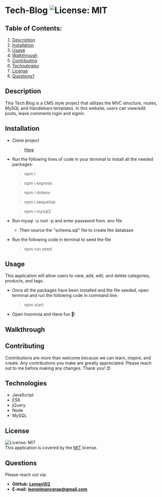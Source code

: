 # Tech-Blog  ![License: MIT](https://img.shields.io/badge/License-MIT-yellow.svg)
## Table of Contents:
1. [Description](#description) 
2. [Installation](#installation)
3. [Usage](#usage)  
4. [Walkthrough](#walkthrough)
5. [Contributing](#contributing)
6. [Technologies](#technologies)
7. [License](#license)
8. [Questions?](#questions)
## Description
This Tech Blog is a CMS style project that utilizes the MVC structure, routes, MySQL and Handlebars templates. In this website, users can view/edit posts, leave comments login and signin.
## Installation
* Clone project
  > [Here](https://github.com/Leman102/e-commerce-back-end.git)
* Run the following lines of code in your terminal to install all the needed packages:
  > npm i
  
  > npm i express
  
  > npm i dotenv
  
  > npm i sequelize
  
  > npm i mysql2
* Run mysql -u root -p and enter password from .env file
  -  Then source the "schema.sql" file to create the database
* Run the following code in terminal to seed the file
  > npm run seed   
## Usage
This application will allow users to view, add, edit, and delete categories, products, and tags.
* Once all the packages have been installed and the file seeded, open terminal and run the following code in command line:
  > npm start
* Open Insomnia and Have fun 🤘!
## Walkthrough

## Contributing
Contributions are more than welcome because we can learn, inspire, and create. Any contributions you make are greatly appreciated. Please reach out to me before making any changes. Thank you! 😊

## Technologies
- JavaScript
- ES6
- jQuery
- Node
- MySQL
## License
![License: MIT](https://img.shields.io/badge/License-MIT-yellow.svg)
<br />
This application is covered by the [MIT](https://choosealicense.com/licenses/) license.
## Questions
Please reach out via:
- **GitHub:**
  **[Leman102](https://github.com/Leman102)**
- **E-mail:**
  **leonelmancerap@gmail.com**
    
